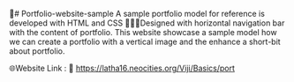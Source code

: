 🤝# Portfolio-website-sample
A sample portfolio model for reference is developed with HTML and CSS
📄✨💼Designed with horizontal navigation bar with the content of portfolio.
This website showcase a sample model how we can create a portfolio with a vertical image and the enhance a short-bit about portfolio.

🌐Website Link :  🔗 https://latha16.neocities.org/Viji/Basics/port
